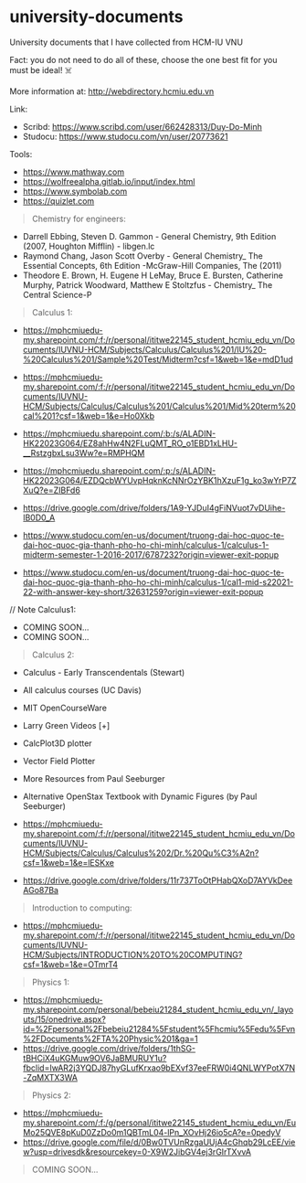 # university-documents
University documents that I have collected from HCM-IU VNU

Fact: you do not need to do all of these, choose the one best fit for you must be ideal! ☠️

More information at: http://webdirectory.hcmiu.edu.vn

Link: 
- Scribd: https://www.scribd.com/user/662428313/Duy-Do-Minh
- Studocu: https://www.studocu.com/vn/user/20773621

Tools:
- https://www.mathway.com
- https://wolfreealpha.gitlab.io/input/index.html
- https://www.symbolab.com
- https://quizlet.com

> Chemistry for engineers:
- Darrell Ebbing, Steven D. Gammon - General Chemistry, 9th Edition   (2007, Houghton Mifflin) - libgen.lc
- Raymond Chang, Jason Scott Overby - General Chemistry_ The Essential Concepts, 6th Edition  -McGraw-Hill Companies, The (2011)
- Theodore E. Brown, H. Eugene H LeMay, Bruce E. Bursten, Catherine Murphy, Patrick Woodward, Matthew E Stoltzfus - Chemistry_ The Central Science-P

> Calculus 1:

- https://mphcmiuedu-my.sharepoint.com/:f:/r/personal/ititwe22145_student_hcmiu_edu_vn/Documents/IUVNU-HCM/Subjects/Calculus/Calculus%201/IU%20-%20Calculus%201/Sample%20Test/Midterm?csf=1&web=1&e=mdD1ud
- https://mphcmiuedu-my.sharepoint.com/:f:/r/personal/ititwe22145_student_hcmiu_edu_vn/Documents/IUVNU-HCM/Subjects/Calculus/Calculus%201/Calculus%201/Mid%20term%20cal%201?csf=1&web=1&e=Ho0Xkb

- https://mphcmiuedu.sharepoint.com/:b:/s/ALADIN-HK22023G064/EZ8ahHw4N2FLuQMT_RO_o1EBD1xLHU-__RstzgbxLsu3Ww?e=RMPHQM
- https://mphcmiuedu.sharepoint.com/:p:/s/ALADIN-HK22023G064/EZDQcbWYUvpHqknKcNNrOzYBK1hXzuF1g_ko3wYrP7ZXuQ?e=ZIBFd6
- https://drive.google.com/drive/folders/1A9-YJDuI4gFiNVuot7vDUihe-lB0D0_A

- https://www.studocu.com/en-us/document/truong-dai-hoc-quoc-te-dai-hoc-quoc-gia-thanh-pho-ho-chi-minh/calculus-1/calculus-1-midterm-semester-1-2016-2017/6787232?origin=viewer-exit-popup
- https://www.studocu.com/en-us/document/truong-dai-hoc-quoc-te-dai-hoc-quoc-gia-thanh-pho-ho-chi-minh/calculus-1/cal1-mid-s22021-22-with-answer-key-short/32631259?origin=viewer-exit-popup

// Note Calculus1:
- COMING SOON...
- COMING SOON...

> Calculus 2:
- Calculus - Early Transcendentals (Stewart)
- All calculus courses (UC Davis)
- MIT OpenCourseWare
- Larry Green Videos [+]
- CalcPlot3D plotter
- Vector Field Plotter
- More Resources from Paul Seeburger
- Alternative OpenStax Textbook with Dynamic Figures (by Paul Seeburger)

- https://mphcmiuedu-my.sharepoint.com/:f:/r/personal/ititwe22145_student_hcmiu_edu_vn/Documents/IUVNU-HCM/Subjects/Calculus/Calculus%202/Dr.%20Qu%C3%A2n?csf=1&web=1&e=lESKxe
- https://drive.google.com/drive/folders/11r737ToOtPHabQXoD7AYVkDeeAGo87Ba

> Introduction to computing:
- https://mphcmiuedu-my.sharepoint.com/:f:/r/personal/ititwe22145_student_hcmiu_edu_vn/Documents/IUVNU-HCM/Subjects/INTRODUCTION%20TO%20COMPUTING?csf=1&web=1&e=OTmrT4

> Physics 1:
- https://mphcmiuedu-my.sharepoint.com/personal/bebeiu21284_student_hcmiu_edu_vn/_layouts/15/onedrive.aspx?id=%2Fpersonal%2Fbebeiu21284%5Fstudent%5Fhcmiu%5Fedu%5Fvn%2FDocuments%2FTA%20Physic%201&ga=1
- https://drive.google.com/drive/folders/1thSG-tBHCiX4uKGMuw9OV6JaBMURUY1u?fbclid=IwAR2j3YQDJ87hyGLufKrxao9bEXvf37eeFRW0i4QNLWYPotX7N-ZqMXTX3WA

> Physics 2:
- https://mphcmiuedu-my.sharepoint.com/:f:/g/personal/ititwe22145_student_hcmiu_edu_vn/EuMo25QVE8pKuD0ZzDo0m1QBTmL04-lPn_XOvHj26io5cA?e=0pedyV
- https://drive.google.com/file/d/0Bw0TVUnRzgaUUjA4cGhqb29LcEE/view?usp=drivesdk&resourcekey=0-X9W2JibGV4ej3rGIrTXvvA
  
> COMING SOON...
